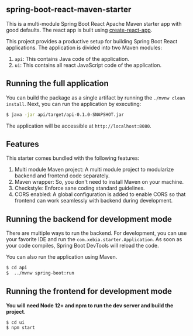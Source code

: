 spring-boot-react-maven-starter
-----

This is a multi-module Spring Boot React Apache Maven starter app with good defaults. The react app is built using [create-react-app](https://github.com/facebookincubator/create-react-app).

This project provides a productive setup for building Spring Boot React applications. The application is divided into two Maven modules:

1. `api`: This contains Java code of the application.
2. `ui`: This contains all react JavaScript code of the application.

## Running the full application

You can build the package as a single artifact by running the `./mvnw clean install`.
Next, you can run the application by executing:

```bash
$ java -jar api/target/api-0.1.0-SNAPSHOT.jar
```

The application will be accessible at `http://localhost:8080`.

## Features

This starter comes bundled with the following features:

1. Multi module Maven project: A multi module project to modularize backend and frontend code separately.
2. Maven wrapper: So, you don't need to install Maven on your machine.
3. Checkstyle: Enforce sane coding standard guidelines.
4. CORS enabled: A global configuration is added to enable CORS so that frontend can work seamlessly with backend during development.

## Running the backend for development mode

There are multiple ways to run the backend. For development, you can use your favorite IDE and run the
`com.xebia.starter.Application`. As soon as your code compiles, Spring Boot DevTools will reload the code.

You can also run the application using Maven.

```bash
$ cd api
$  ../mvnw spring-boot:run
```

## Running the frontend for development mode

**You will need Node 12+ and npm to run the dev server and build the project**.


```
$ cd ui
$ npm start
```


